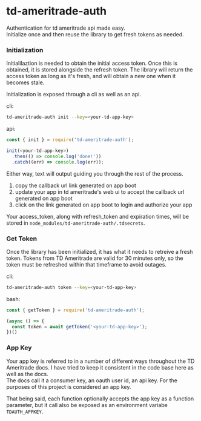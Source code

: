 # td-ameritrade-auth

Authentication for td ameritrade api made easy.   
Initialize once and then reuse the library to get fresh tokens as needed.  

### Initialization  
Initialilaztion is needed to obtain the initial access token. Once this is obtained, it is stored alongside the refresh token. The library will return the access token as long as it's fresh, and will obtain a new one when it becomes stale.  

Initialization is exposed through a cli as well as an api.   

cli:
``` bash
td-ameritrade-auth init --key=<your-td-app-key>
```

api:
``` javascript
const { init } = require('td-ameritrade-auth');

init(<your-td-app-key>)
  .then(() => console.log('done!'))
  .catch((err) => console.log(err));
```

Either way, text will output guiding you through the rest of the process.  
1. copy the callback url link generated on app boot
2. update your app in td ameritrade's web ui to accept the callback url generated on app boot
3. click on the link generated on app boot to login and authorize your app

Your access_token, along with refresh_token and expiration times, will be stored in `node_modules/td-ameritrade-auth/.tdsecrets`.

### Get Token  
Once the library has been initialized, it has what it needs to retreive a fresh token. Tokens from TD Ameritrade are valid for 30 minutes only, so the token must be refreshed within that timeframe to avoid outages. 

cli:
``` bash
td-ameritrade-auth token --key=<your-td-app-key>
```

bash:
``` javascript
const { getToken } = require('td-ameritrade-auth');

(async () => {
  const token = await getToken('<your-td-app-key>');
})()
```

### App Key
Your app key is referred to in a number of different ways throughout the TD Ameritrade docs. I have tried to keep it consistent in the code base here as well as the docs.  
The docs call it a consumer key, an oauth user id, an api key. For the purposes of this project is considered an app key.

That being said, each function optionally accepts the app key as a function parameter, but it call also be exposed as an environment variabe `TDAUTH_APPKEY`.
